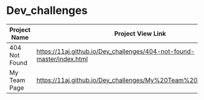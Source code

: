 # Dev_challenges

| Project Name          |  Project View Link |
| ----------------------| ------------------ | 
| 404 Not Found         | https://11aj.github.io/Dev_challenges/404-not-found-master/index.html                           | 
| My Team Page          | https://11aj.github.io/Dev_challenges/My%20Team%20Page/index.html                          |
